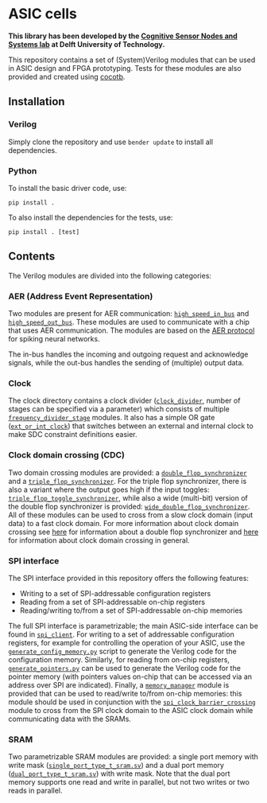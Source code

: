 # ASIC cells

**This library has been developed by the [Cognitive Sensor Nodes and Systems lab](https://ei.et.tudelft.nl/Research/theme.php?id=63) at Delft University of Technology.**

This repository contains a set of (System)Verilog modules that can be used in ASIC design and FPGA prototyping. Tests for these modules are also provided and created using [cocotb](https://github.com/cocotb/cocotb).

## Installation

### Verilog

Simply clone the repository and use `bender update` to install all dependencies.

### Python

To install the basic driver code, use:

`pip install .`

To also install the dependencies for the tests, use:

`pip install . [test]`

## Contents

The Verilog modules are divided into the following categories:

### AER (Address Event Representation)

Two modules are present for AER communication: [`high_speed_in_bus`](./src/aer/high_speed_in_bus.v) and [`high_speed_out_bus`](./src/aer/high_speed_out_bus.v). These modules are used to communicate with a chip that uses AER communication. The modules are based on the [AER protocol](https://jamesmccaffrey.wordpress.com/2020/01/03/address-event-representation-for-spiking-neural-networks/) for spiking neural networks.

The in-bus handles the incoming and outgoing request and acknowledge signals, while the out-bus handles the sending of (multiple) output data.

### Clock

The clock directory contains a clock divider ([`clock_divider`](./src/clock/clock_divider.v), number of stages can be specified via a parameter) which consists of multiple [`frequency_divider_stage`](./src/clock/frequency_divider_stage.v) modules. It also has a simple OR gate ([`ext_or_int_clock`](./src/clock/ext_or_int_clock.v)) that switches between an external and internal clock to make SDC constraint definitions easier.

### Clock domain crossing (CDC)

Two domain crossing modules are provided: a [`double_flop_synchronizer`](./src/clock_domain_crossing/double_flop_synchronizer.v) and a [`triple_flop_synchronizer`](./src/clock_domain_crossing/triple_flop_synchronizer.v). For the triple flop synchronizer, there is also a variant where the output goes high if the input toggles: [`triple_flop_toggle_synchronizer`](./src/clock_domain_crossing/triple_flop_toggle_synchronizer.v), while also a wide (multi-bit) version of the double flop synchronizer is provided: [`wide_double_flop_synchronizer`](./src/clock_domain_crossing/wide_double_flop_synchronizer.v). All of these modules can be used to cross from a slow clock domain (input data) to a fast clock domain. For more information about clock domain crossing see [here](https://electrobinary.blogspot.com/2020/06/double-flop-synchronizer.html) for information about a double flop synchronizer and [here](https://www.verilogpro.com/clock-domain-crossing-part-1/) for information about clock domain crossing in general.

### SPI interface

The SPI interface provided in this repository offers the following features:

* Writing to a set of SPI-addressable configuration registers
* Reading from a set of SPI-addressable on-chip registers
* Reading/writing to/from a set of SPI-addressable on-chip memories

The full SPI interface is parametrizable; the main ASIC-side interface can be found in [`spi_client`](./src/spi_interface/spi_client.sv). For writing to a set of addressable configuration registers, for example for controlling the operation of your ASIC, use the [`generate_config_memory.py`](./src/spi_interface/generate_config_memory.py) script to generate the Verilog code for the configuration memory. Similarly, for reading from on-chip registers, [`generate_pointers.py`](./src/spi_interface/generate_pointers.py) can be used to generate the Verilog code for the pointer memory (with pointers values on-chip that can be accessed via an address over SPI are indicated). Finally, a [`memory_manager`](./src/spi_interface/memory_manager.v) module is provided that can be used to read/write to/from on-chip memories: this module should be used in conjunction with the [`spi_clock_barrier_crossing`](./src/spi_interface/spi_clock_barrier_crossing.v) module to cross from the SPI clock domain to the ASIC clock domain while communicating data with the SRAMs.

### SRAM

Two parametrizable SRAM modules are provided: a single port memory with write mask ([`single_port_type_t_sram.sv`](./src/sram/single_port_type_t_sram.sv)) and a dual port memory ([`dual_port_type_t_sram.sv`](./src/sram/dual_port_type_t_sram.sv)) with write mask. Note that the dual port memory supports one read and write in parallel, but not two writes or two reads in parallel.
